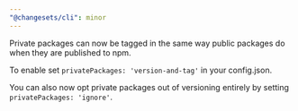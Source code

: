 ```yaml
---
"@changesets/cli": minor
---
```


Private packages can now be tagged in the same way public packages do when they are published to npm.

To enable set `privatePackages: 'version-and-tag'` in your config.json.

You can also now opt private packages out of versioning entirely by setting `privatePackages: 'ignore'`.
